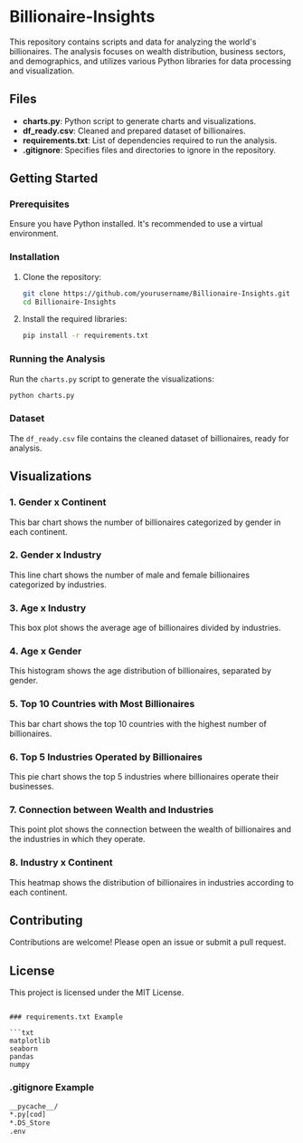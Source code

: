 # Billionaire-Insights

This repository contains scripts and data for analyzing the world's billionaires. The analysis focuses on wealth distribution, business sectors, and demographics, and utilizes various Python libraries for data processing and visualization.

## Files

- **charts.py**: Python script to generate charts and visualizations.
- **df_ready.csv**: Cleaned and prepared dataset of billionaires.
- **requirements.txt**: List of dependencies required to run the analysis.
- **.gitignore**: Specifies files and directories to ignore in the repository.

## Getting Started

### Prerequisites

Ensure you have Python installed. It's recommended to use a virtual environment.

### Installation

1. Clone the repository:
    ```bash
    git clone https://github.com/yourusername/Billionaire-Insights.git
    cd Billionaire-Insights
    ```

2. Install the required libraries:
    ```bash
    pip install -r requirements.txt
    ```

### Running the Analysis

Run the `charts.py` script to generate the visualizations:
```bash
python charts.py
```

### Dataset

The `df_ready.csv` file contains the cleaned dataset of billionaires, ready for analysis.

## Visualizations

### 1. Gender x Continent

This bar chart shows the number of billionaires categorized by gender in each continent.

### 2. Gender x Industry

This line chart shows the number of male and female billionaires categorized by industries.

### 3. Age x Industry

This box plot shows the average age of billionaires divided by industries.

### 4. Age x Gender

This histogram shows the age distribution of billionaires, separated by gender.

### 5. Top 10 Countries with Most Billionaires

This bar chart shows the top 10 countries with the highest number of billionaires.

### 6. Top 5 Industries Operated by Billionaires

This pie chart shows the top 5 industries where billionaires operate their businesses.

### 7. Connection between Wealth and Industries

This point plot shows the connection between the wealth of billionaires and the industries in which they operate.

### 8. Industry x Continent

This heatmap shows the distribution of billionaires in industries according to each continent.

## Contributing

Contributions are welcome! Please open an issue or submit a pull request.

## License

This project is licensed under the MIT License.
```

### requirements.txt Example

```txt
matplotlib
seaborn
pandas
numpy
```

### .gitignore Example

```txt
__pycache__/
*.py[cod]
*.DS_Store
.env
```
